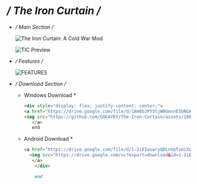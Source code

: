 # */ The Iron Curtain /*

* */ Main Section /*

    ![The Iron Curtain: A Cold War Mod](https://github.com/GDKAYKY/The-Iron-Curtain/assets/108950475/ac79607f-548b-4538-8673-169b7767282f)

    ![TIC Preview](https://github.com/GDKAYKY/The-Iron-Curtain/assets/108950475/cff53bd6-9b9c-4a95-b894-20cbeade7aa2)

* */ Features /*

    ![FEATURES](https://github.com/GDKAYKY/The-Iron-Curtain/assets/108950475/d80ae238-7343-40bf-8200-e27d2eece330)

* */ Download Section /*

  * Windows Download *

    ```html
    <div style="display: flex; justify-content: center;">
    <a href="https://drive.google.com/file/d/1AH0bJPYStjW0GmxnE5bNGXUvnmHjigWv/view?usp=sharing" style="margin-right: 1em;">
    <img src="https://github.com/GDKAYKY/The-Iron-Curtain/assets/108950475/b908e4f3-0693-4ed4-8de5-420ef6fc95be" width="48%" alt="Windows Download">
       </a>
       end
    ```

  * Android Download *

    ```markdown
    <a href="https://drive.google.com/file/d/1-2iEIaswryQDLnVpTsmiXqWURbUDLfeZ/view?usp=drivesdk">
      <img src="https://drive.google.com/uc?export=download&id=1-2iEIaswryQDLnVpTsmiXqWURbUDLfeZ" width="48%" alt="Android Download">
       </a>
        </div>

        end
    ```
